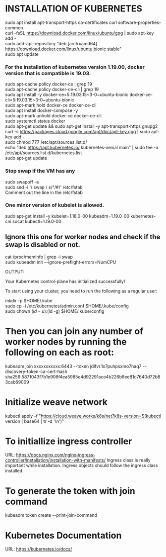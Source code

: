 # INSTALLATION OF KUBERNETES
sudo apt install apt-transport-https ca-certificates curl software-properties-common \
curl -fsSL https://download.docker.com/linux/ubuntu/gpg | sudo apt-key add - \
sudo add-apt-repository "deb [arch=amd64] https://download.docker.com/linux/ubuntu bionic stable" \
sudo apt update 
### For the installation of kubernetes version 1.19.00, docker version that is compatible is 19.03.
sudo apt-cache policy docker-ce | grep 19 \
sudo apt-cache policy docker-ce-cli | grep 19 \
sudo apt install -y docker-ce=5:19.03.15\~3-0\~ubuntu-bionic docker-ce-cli=5:19.03.15\~3-0\~ubuntu-bionic \
sudo apt-mark hold docker-ce docker-ce-cli \
sudo apt install docker-compose -y \
sudo apt-mark unhold docker-ce docker-ce-cli \
sudo systemctl status docker \
sudo apt-get update && sudo apt-get install -y apt-transport-https gnupg2 \
curl -s https://packages.cloud.google.com/apt/doc/apt-key.gpg | sudo apt-key add - \
sudo chmod 777 /etc/apt/sources.list.d/ \
echo "deb https://apt.kubernetes.io/ kubernetes-xenial main" | sudo tee -a /etc/apt/sources.list.d/kubernetes.list \
sudo apt-get update    
### Stop swap if the VM has any   
sudo swapoff -a    
sudo sed -i '/ swap / s/^/#/' /etc/fstab  
Comment out the line in the /etc/fstab      

### One minor version of kubelet is allowed.   
sudo apt-get install -y kubelet=1.18.0-00 kubeadm=1.19.0-00 kubernetes-cni socat kubectl=1.19.0-00

## Ignore this one for worker nodes and check if the swap is disabled or not.
cat /proc/meminfo | grep -i swap     
sudo kubeadm init --ignore-preflight-errors=NumCPU

OUTPUT:

Your Kubernetes control-plane has initialized successfully!

To start using your cluster, you need to run the following as a regular user:

  mkdir -p $HOME/.kube \
  sudo cp -i /etc/kubernetes/admin.conf $HOME/.kube/config \
  sudo chown $(id -u):$(id -g) $HOME/.kube/config

# Then you can join any number of worker nodes by running the following on each as root:

kubeadm join xxxxxxxxxxx:6443 --token jdifvr.1x7puhpsxmo7haq7 --discovery-token-ca-cert-hash sha256:5871043f7b1e906f4ea5985e4d92291ace4b226b8ee81c7640d72b83cab69009

# Initialize weave network
kubectl apply -f "https://cloud.weave.works/k8s/net?k8s-version=$(kubectl version | base64 | tr -d '\n')"

# To initiallize ingress controller
URL: https://docs.nginx.com/nginx-ingress-controller/installation/installation-with-manifests/
Ingress class is really important while installation. Ingress objects should follow the ingress class installed.

# To generate the token with join command
kubeadm token create --print-join-command

# Kubernetes Documentation
URL: https://kubernetes.io/docs/

